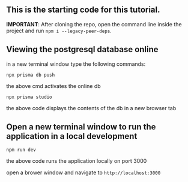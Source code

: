 ## This is the starting code for this tutorial.

**IMPORTANT**: After cloning the repo, open the command line inside the project and run `npm i --legacy-peer-deps`.

## Viewing the postgresql database online

in a new terminal window type the following commands:

<code>npx prisma db push</code>

the above cmd activates the online db

<code>npx prisma studio</code>

the above code displays the contents of the db in a new browser tab

## Open a new terminal window to run the application in a local development

<code>npm run dev</code>

the above code runs the application locally on port 3000

open a brower window and navigate to <code>http://localhost:3000</code>
